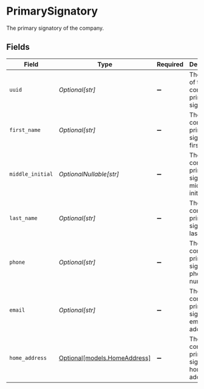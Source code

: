 # PrimarySignatory

The primary signatory of the company.


## Fields

| Field                                                    | Type                                                     | Required                                                 | Description                                              |
| -------------------------------------------------------- | -------------------------------------------------------- | -------------------------------------------------------- | -------------------------------------------------------- |
| `uuid`                                                   | *Optional[str]*                                          | :heavy_minus_sign:                                       | The UUID of the company's primary signatory.             |
| `first_name`                                             | *Optional[str]*                                          | :heavy_minus_sign:                                       | The company's primary signatory's first name.            |
| `middle_initial`                                         | *OptionalNullable[str]*                                  | :heavy_minus_sign:                                       | The company's primary signatory's middle initial.        |
| `last_name`                                              | *Optional[str]*                                          | :heavy_minus_sign:                                       | The company's primary signatory's last name.             |
| `phone`                                                  | *Optional[str]*                                          | :heavy_minus_sign:                                       | The company's primary signatory's phone number.          |
| `email`                                                  | *Optional[str]*                                          | :heavy_minus_sign:                                       | The company's primary signatory's email address.         |
| `home_address`                                           | [Optional[models.HomeAddress]](../models/homeaddress.md) | :heavy_minus_sign:                                       | The company's primary signatory's home address.          |